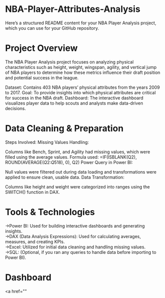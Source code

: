 # NBA-Player-Attributes-Analysis
Here’s a structured README content for your NBA Player Analysis project, which you can use for your GitHub repository.

# Project Overview
The NBA Player Analysis project focuses on analyzing physical characteristics such as height, weight, wingspan, agility, and vertical jump of NBA players to determine how these metrics influence their draft position and potential success in the league.

Dataset: Contains 403 NBA players’ physical attributes from the years 2009 to 2017.
Goal: To provide insights into which physical attributes are critical for success in the NBA draft.
Dashboard: The interactive dashboard visualizes player data to help scouts and analysts make data-driven decisions.

# Data Cleaning & Preparation
Steps Involved:
Missing Values Handling:

Columns like Bench, Sprint, and Agility had missing values, which were filled using the average values.
Formula used: =IF(ISBLANK(Q2), ROUND(AVERAGE($Q$2:$Q$518), 0), Q2)
Power Query in Power BI:

Null values were filtered out during data loading and transformations were applied to ensure clean, usable data.
Data Transformation:

Columns like height and weight were categorized into ranges using the SWITCH() function in DAX.

# Tools & Technologies

->Power BI: Used for building interactive dashboards and generating insights.<br>
->DAX (Data Analysis Expressions): Used for calculating averages, measures, and creating KPIs.<br>
->Excel: Utilized for initial data cleaning and handling missing values.<br>
->SQL: (Optional, if you ran any queries to handle data before importing to Power BI).
# Dashboard
<a href=""

